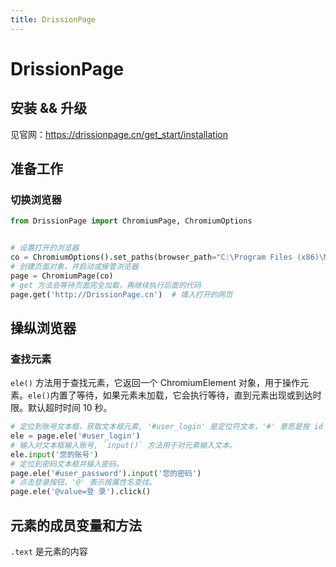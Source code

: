 ```yaml
---
title: DrissionPage
---
```

# DrissionPage

## 安装 && 升级

见官网：https://drissionpage.cn/get_start/installation



## 准备工作

### 切换浏览器

```python
from DrissionPage import ChromiumPage, ChromiumOptions


# 设置打开的浏览器
co = ChromiumOptions().set_paths(browser_path="C:\Program Files (x86)\Microsoft\Edge\Application\msedge.exe")  # 填入浏览器路径
# 创建页面对象，并启动或接管浏览器
page = ChromiumPage(co) 
# get 方法会等待页面完全加载，再继续执行后面的代码
page.get('http://DrissionPage.cn')  # 填入打开的网页
```



## 操纵浏览器

### 查找元素

`ele()` 方法用于查找元素，它返回一个 ChromiumElement 对象，用于操作元素。`ele()`内置了等待，如果元素未加载，它会执行等待，直到元素出现或到达时限。默认超时时间 10 秒。

```python
# 定位到账号文本框，获取文本框元素, '#user_login' 是定位符文本，'#' 意思是按 id 属性查找元素。
ele = page.ele('#user_login')
# 输入对文本框输入账号, `input()` 方法用于对元素输入文本。
ele.input('您的账号')
# 定位到密码文本框并输入密码。
page.ele('#user_password').input('您的密码')
# 点击登录按钮，'@' 表示按属性名查找。
page.ele('@value=登 录').click()
```



## 元素的成员变量和方法

`.text` 是元素的内容









